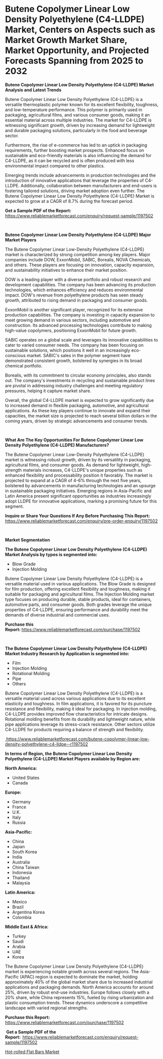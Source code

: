 <p><h1>Butene Copolymer Linear Low Density Polyethylene (C4-LLDPE) Market, Centers on Aspects such as Market Growth Market Share, Market Opportunity, and Projected Forecasts Spanning from 2025 to 2032</h1></p><p><strong>Butene Copolymer Linear Low Density Polyethylene (C4-LLDPE) Market Analysis and Latest Trends</strong></p>
<p><p>Butene Copolymer Linear Low Density Polyethylene (C4-LLDPE) is a versatile thermoplastic polymer known for its excellent flexibility, toughness, and low-temperature performance. This polymer is primarily used in packaging, agricultural films, and various consumer goods, making it an essential material across multiple industries. The market for C4-LLDPE is witnessing significant growth, driven by increasing demand for lightweight and durable packaging solutions, particularly in the food and beverage sector. </p><p>Furthermore, the rise of e-commerce has led to an uptick in packaging requirements, further boosting market prospects. Enhanced focus on sustainable and eco-friendly materials is also influencing the demand for C4-LLDPE, as it can be recycled and is often produced with less environmental impact compared to other plastics.</p><p>Emerging trends include advancements in production technologies and the introduction of innovative applications that leverage the properties of C4-LLDPE. Additionally, collaboration between manufacturers and end-users is fostering tailored solutions, driving market adoption even further. The Butene Copolymer Linear Low Density Polyethylene (C4-LLDPE) Market is expected to grow at a CAGR of 8.7% during the forecast period.</p></p>
<p><strong>Get a Sample PDF of the Report:&nbsp;</strong> <a href="https://www.reliablemarketforecast.com/enquiry/request-sample/1197502?utm_campaign=3307&utm_medium=2&utm_source=Github&utm_content=ia&utm_term=03042025&utm_id=butene-copolymer-linear-low-density-polyethylene-c4-lldpe">https://www.reliablemarketforecast.com/enquiry/request-sample/1197502</a></p>
<p>&nbsp;</p>
<p><strong>Butene Copolymer Linear Low Density Polyethylene (C4-LLDPE) Major Market Players</strong></p>
<p><p>The Butene Copolymer Linear Low-Density Polyethylene (C4-LLDPE) market is characterized by strong competition among key players. Major companies include DOW, ExxonMobil, SABIC, Borealis, NOVA Chemicals, and others. These players are focusing on innovation, capacity expansion, and sustainability initiatives to enhance their market position.</p><p>DOW is a leading player with a diverse portfolio and robust research and development capabilities. The company has been advancing its production technologies, which enhances efficiency and reduces environmental impact. DOW's revenue from polyethylene products has seen steady growth, attributed to rising demand in packaging and consumer goods.</p><p>ExxonMobil is another significant player, recognized for its extensive production capabilities. The company is investing in capacity expansion to meet growing demand in various sectors, including automotive and construction. Its advanced processing technologies contribute to making high-value copolymers, positioning ExxonMobil for future growth.</p><p>SABIC operates on a global scale and leverages its innovative capabilities to cater to varied consumer needs. The company has been focusing on sustainable solutions, which positions it well in an increasingly eco-conscious market. SABIC's sales in the polymer segment have demonstrated consistent growth, bolstered by synergies in its broad chemical portfolio.</p><p>Borealis, with its commitment to circular economy principles, also stands out. The company's investments in recycling and sustainable product lines are pivotal in addressing industry challenges and meeting regulatory pressures, helping it capture market share.</p><p>Overall, the global C4-LLDPE market is expected to grow significantly due to increased demand in flexible packaging, automotive, and agricultural applications. As these key players continue to innovate and expand their capacities, the market size is projected to reach several billion dollars in the coming years, driven by strategic advancements and consumer trends.</p></p>
<p>&nbsp;</p>
<p><strong>What Are The Key Opportunities For Butene Copolymer Linear Low Density Polyethylene (C4-LLDPE) Manufacturers?</strong></p>
<p><p>The Butene Copolymer Linear Low-Density Polyethylene (C4-LLDPE) market is witnessing robust growth, driven by its versatility in packaging, agricultural films, and consumer goods. As demand for lightweight, high-strength materials increases, C4-LLDPE's unique properties such as enhanced flexibility and processability position it favorably. The market is projected to expand at a CAGR of 4-6% through the next five years, bolstered by advancements in manufacturing technologies and an upsurge in sustainable packaging initiatives. Emerging regions in Asia-Pacific and Latin America present significant opportunities as industries increasingly adopt LLDPE for innovative applications, marking a promising future for this segment.</p></p>
<p><strong>Inquire or Share Your Questions If Any Before Purchasing This Report:</strong> <a href="https://www.reliablemarketforecast.com/enquiry/pre-order-enquiry/1197502?utm_campaign=3307&utm_medium=2&utm_source=Github&utm_content=ia&utm_term=03042025&utm_id=butene-copolymer-linear-low-density-polyethylene-c4-lldpe">https://www.reliablemarketforecast.com/enquiry/pre-order-enquiry/1197502</a></p>
<p>&nbsp;</p>
<p><strong>Market Segmentation</strong></p>
<p><strong>The Butene Copolymer Linear Low Density Polyethylene (C4-LLDPE) Market Analysis by types is segmented into:</strong></p>
<p><ul><li>Blow Grade</li><li>Injection Molding</li></ul></p>
<p><p>Butene Copolymer Linear Low Density Polyethylene (C4-LLDPE) is a versatile material used in various applications. The Blow Grade is designed for film production, offering excellent flexibility and toughness, making it suitable for packaging and agricultural films. The Injection Molding market type focuses on producing durable, stable products, ideal for containers, automotive parts, and consumer goods. Both grades leverage the unique properties of C4-LLDPE, ensuring performance and durability meet the demands of diverse industrial and commercial uses.</p></p>
<p><strong>Purchase this Report:&nbsp;</strong><a href="https://www.reliablemarketforecast.com/purchase/1197502?utm_campaign=3307&utm_medium=2&utm_source=Github&utm_content=ia&utm_term=03042025&utm_id=butene-copolymer-linear-low-density-polyethylene-c4-lldpe">https://www.reliablemarketforecast.com/purchase/1197502</a></p>
<p>&nbsp;</p>
<p><strong>The Butene Copolymer Linear Low Density Polyethylene (C4-LLDPE) Market Industry Research by Application is segmented into:</strong></p>
<p><ul><li>Film</li><li>Injection Molding</li><li>Rotational Molding</li><li>Pipe</li><li>Others</li></ul></p>
<p><p>Butene Copolymer Linear Low Density Polyethylene (C4-LLDPE) is a versatile material used across various applications due to its excellent elasticity and toughness. In film applications, it is favored for its puncture resistance and flexibility, making it ideal for packaging. In injection molding, C4-LLDPE provides improved flow characteristics for intricate designs. Rotational molding benefits from its durability and lightweight nature, while pipe applications leverage its stress-crack resistance. Other sectors utilize C4-LLDPE for products requiring a balance of strength and flexibility.</p></p>
<p><a href="https://www.reliablemarketforecast.com/butene-copolymer-linear-low-density-polyethylene-c4-lldpe--r1197502?utm_campaign=3307&utm_medium=2&utm_source=Github&utm_content=ia&utm_term=03042025&utm_id=butene-copolymer-linear-low-density-polyethylene-c4-lldpe">&nbsp;https://www.reliablemarketforecast.com/butene-copolymer-linear-low-density-polyethylene-c4-lldpe--r1197502</a></p>
<p><strong>In terms of Region, the Butene Copolymer Linear Low Density Polyethylene (C4-LLDPE) Market Players available by Region are:</strong></p>
<p>
    <p> <strong> North America: </strong>
        <ul>
            <li>United States</li>
            <li>Canada</li>
        </ul>
        </p> 
    <p> <strong> Europe: </strong>
        <ul>
            <li>Germany</li>
            <li>France</li>
            <li>U.K.</li>
            <li>Italy</li>
            <li>Russia</li>
        </ul>
        </p> 
    <p> <strong> Asia-Pacific: </strong>
        <ul>
            <li>China</li>
            <li>Japan</li>
            <li>South Korea</li>
            <li>India</li>
            <li>Australia</li>
            <li>China Taiwan</li>
            <li>Indonesia</li>
            <li>Thailand</li>
            <li>Malaysia</li>
        </ul>
        </p> 
    <p> <strong> Latin America: </strong>
        <ul>
            <li>Mexico</li>
            <li>Brazil</li>
            <li>Argentina Korea</li>
            <li>Colombia</li>
        </ul>
        </p> 
    <p> <strong> Middle East & Africa: </strong>
        <ul>
            <li>Turkey</li>
            <li>Saudi</li>
            <li>Arabia</li>
            <li>UAE</li>
            <li>Korea</li>
        </ul>
    </p>
    </p>
<p><p>The Butene Copolymer Linear Low Density Polyethylene (C4-LLDPE) market is experiencing notable growth across several regions. The Asia-Pacific (APAC) region is expected to dominate the market, holding approximately 40% of the global market share due to increased industrial applications and packaging demands. North America accounts for around 25%, driven by robust end-use industries. Europe follows closely with a 20% share, while China represents 15%, fueled by rising urbanization and plastic consumption trends. These dynamics underscore a competitive landscape with varied regional strengths.</p></p>
<p><strong>Purchase this Report: </strong><a href="https://www.reliablemarketforecast.com/purchase/1197502?utm_campaign=3307&utm_medium=2&utm_source=Github&utm_content=ia&utm_term=03042025&utm_id=butene-copolymer-linear-low-density-polyethylene-c4-lldpe">https://www.reliablemarketforecast.com/purchase/1197502</a></p>
<p>&nbsp;<strong>Get a Sample PDF of the Report:&nbsp;&nbsp;</strong><a href="https://www.reliablemarketforecast.com/enquiry/request-sample/1197502?utm_campaign=3307&utm_medium=2&utm_source=Github&utm_content=ia&utm_term=03042025&utm_id=butene-copolymer-linear-low-density-polyethylene-c4-lldpe">https://www.reliablemarketforecast.com/enquiry/request-sample/1197502</a></p>
<p><strong></strong></p>
<p><p><a href="https://github.com/herakterroem/Market-Research-Report-List-1/blob/main/hot-rolled-flat-bars-market.md?utm_campaign=3307&utm_medium=2&utm_source=Github&utm_content=ia&utm_term=03042025&utm_id=butene-copolymer-linear-low-density-polyethylene-c4-lldpe">Hot-rolled Flat Bars Market</a></p></p>